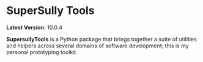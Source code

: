 SuperSully Tools
================

**Latest Version:** 10.0.4

**SupersullyTools** is a Python package that brings together a suite of utilities and helpers across several domains of
software development; this is my personal prototyping toolkit.
